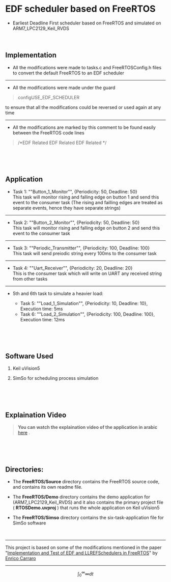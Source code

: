 #  EDF scheduler based on FreeRTOS
 - Earliest Deadline First scheduler based on FreeRTOS and simulated on ARM7_LPC2129_Keil_RVDS
<br /><br /><br />
## Implementation


 - All the modifications were made to tasks.c and FreeRTOSConfig.h files to convert the default FreeRTOS to an EDF scheduler
 ---
 - All the modifications were made under the guard
 

> configUSE_EDF_SCHEDULER

to ensure that all the modifications could be reversed or used again at any time

---
- All the modifications are marked by this comment to be found easily between the FreeRTOS code lines


> /*EDF Related EDF Related EDF Related */


<br /><br /><br />

## Application
- Task 1: ""Button_1_Monitor"", {Periodicity: 50, Deadline: 50}  
This task will monitor rising and falling edge on button 1 and send this event to the consumer task (The rising and failling edges are treated as separate events, hence they have separate strings)
---
- Task 2: ""Button_2_Monitor"", {Periodicity: 50, Deadline: 50}  
This task will monitor rising and falling edge on button 2 and send this event to the consumer task
---

- Task 3: ""Periodic_Transmitter"", {Periodicity: 100, Deadline: 100}  
This task will send preiodic string every 100ms to the consumer task
---

- Task 4: ""Uart_Receiver"", {Periodicity: 20, Deadline: 20}  
This is the consumer task which will write on UART any received string from other tasks  
---

-  5th and 6th task to simulate a heavier load:

	- Task 5: ""Load_1_Simulation"", {Periodicity: 10, Deadline: 10}, Execution time: 5ms  
	- Task 6: ""Load_2_Simulation"", {Periodicity: 100, Deadline: 100}, Execution time: 12ms



<br /><br /><br />


## Software Used

 1. Keil uVision5 
 2. SimSo for scheduling process simulation
    
    <br /><br /><br />

## Explaination Video

> **You can watch the explaination video of the application in arabic** [here](https://drive.google.com/file/d/1gdXSZnJTe36nWYcXz5DLYc6Su9fh8fnu/view?usp=sharing) .

<br /><br /><br />

## Directories:

+ The **FreeRTOS/Source** directory contains the FreeRTOS source code, and contains
  its own readme file.

+ The **FreeRTOS/Demo** directory contains the demo application for (ARM7_LPC2129_Keil_RVDS) and it also contains the primary project file ( **RTOSDemo.uvproj**
) that runs the whole application on Keil uVision5 
+ The **FreeRTOS/Simso** directory contains the six-task-application file for SimSo software

<br />

--- 
This project is based on some of the modifications mentioned in the paper "[Implementation and Test of EDF and LLREFSchedulers in FreeRTOS](http://tesi.cab.unipd.it/51896/1/Implementation_and_Test_of_EDF_and_LLREF_Scgheduler_in_FreeRTOS.pdf)" by  [Enrico Carraro](https://www.semanticscholar.org/author/Enrico-Carraro/2057428125)

---




$$
  \int_0^\infty\infty  dt 
$$
